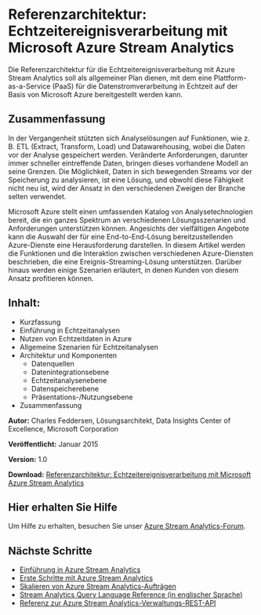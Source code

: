 <properties 
	pageTitle="Echtzeitereignisverarbeitung mit der Ereignisverarbeitung in Stream Analytics | Microsoft Azure" 
	description="Erfahren Sie, wie durch die Interaktion einer Reihe von Azure-Diensten Echtzeitereignisverarbeitung und Analysen ermöglicht werden." 
    keywords="Ereignisverarbeitung in Echtzeit, Ereignisverarbeitung, Referenzarchitektur"
	services="stream-analytics,event-hubs,storage,sql-database" 
	documentationCenter="" 
	authors="jeffstokes72" 
	manager="jhubbard" 
	editor=""/>

<tags 
	ms.service="stream-analytics" 
	ms.workload="big-data" 
	ms.tgt_pltfrm="na" 
	ms.devlang="na" 
	ms.topic="article" 
	ms.date="07/27/2016" 
	ms.author="jeffstok"/>

# Referenzarchitektur: Echtzeitereignisverarbeitung mit Microsoft Azure Stream Analytics

Die Referenzarchitektur für die Echtzeitereignisverarbeitung mit Azure Stream Analytics soll als allgemeiner Plan dienen, mit dem eine Plattform-as-a-Service (PaaS) für die Datenstromverarbeitung in Echtzeit auf der Basis von Microsoft Azure bereitgestellt werden kann.

## Zusammenfassung

In der Vergangenheit stützten sich Analyselösungen auf Funktionen, wie z. B. ETL (Extract, Transform, Load) und Datawarehousing, wobei die Daten vor der Analyse gespeichert werden. Veränderte Anforderungen, darunter immer schneller eintreffende Daten, bringen dieses vorhandene Modell an seine Grenzen. Die Möglichkeit, Daten in sich bewegenden Streams vor der Speicherung zu analysieren, ist eine Lösung, und obwohl diese Fähigkeit nicht neu ist, wird der Ansatz in den verschiedenen Zweigen der Branche selten verwendet.

Microsoft Azure stellt einen umfassenden Katalog von Analysetechnologien bereit, die ein ganzes Spektrum an verschiedenen Lösungsszenarien und Anforderungen unterstützen können. Angesichts der vielfältigen Angebote kann die Auswahl der für eine End-to-End-Lösung bereitzustellenden Azure-Dienste eine Herausforderung darstellen. In diesem Artikel werden die Funktionen und die Interaktion zwischen verschiedenen Azure-Diensten beschrieben, die eine Ereignis-Streaming-Lösung unterstützen. Darüber hinaus werden einige Szenarien erläutert, in denen Kunden von diesem Ansatz profitieren können.

## Inhalt:

- Kurzfassung
- Einführung in Echtzeitanalysen
- Nutzen von Echtzeitdaten in Azure
- Allgemeine Szenarien für Echtzeitanalysen
- Architektur und Komponenten
	- Datenquellen
	- Datenintegrationsebene
	- Echtzeitanalysenebene
	- Datenspeicherebene
	- Präsentations-/Nutzungsebene
- Zusammenfassung

**Autor:** Charles Feddersen, Lösungsarchitekt, Data Insights Center of Excellence, Microsoft Corporation

**Veröffentlicht:** Januar 2015

**Version:** 1.0

**Download:** [Referenzarchitektur: Echtzeitereignisverarbeitung mit Microsoft Azure Stream Analytics](http://download.microsoft.com/download/6/2/3/623924DE-B083-4561-9624-C1AB62B5F82B/real-time-event-processing-with-microsoft-azure-stream-analytics.pdf)


## Hier erhalten Sie Hilfe
Um Hilfe zu erhalten, besuchen Sie unser [Azure Stream Analytics-Forum](https://social.msdn.microsoft.com/Forums/de-DE/home?forum=AzureStreamAnalytics).

## Nächste Schritte

- [Einführung in Azure Stream Analytics](stream-analytics-introduction.md)
- [Erste Schritte mit Azure Stream Analytics](stream-analytics-get-started.md)
- [Skalieren von Azure Stream Analytics-Aufträgen](stream-analytics-scale-jobs.md)
- [Stream Analytics Query Language Reference (in englischer Sprache)](https://msdn.microsoft.com/library/azure/dn834998.aspx)
- [Referenz zur Azure Stream Analytics-Verwaltungs-REST-API](https://msdn.microsoft.com/library/azure/dn835031.aspx)

 

<!---HONumber=AcomDC_0921_2016-->